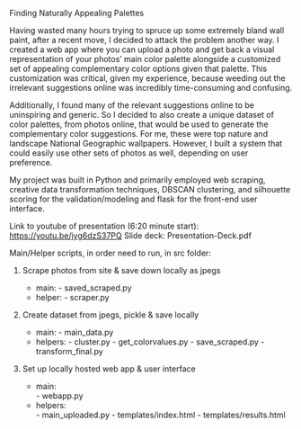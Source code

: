 Finding Naturally Appealing Palettes

Having wasted many hours trying to spruce up some extremely bland wall paint, after a recent move, I decided to attack the problem another way. I created a web app where you can upload a photo and get back a visual representation of your photos’ main color palette alongside a customized set of appealing complementary color options given that palette. This customization was critical, given my experience, because weeding out the irrelevant suggestions online was incredibly time-consuming and confusing.

Additionally, I found many of the relevant suggestions online to be uninspiring and generic. So I decided to also create a unique dataset of color palettes, from photos online, that would be used to generate the complementary color suggestions. For me, these were top nature and landscape National Geographic wallpapers. However, I built a system that could easily use other sets of photos as well, depending on user preference.

My project was built in Python and primarily employed web scraping, creative data transformation techniques, DBSCAN clustering, and silhouette scoring for the validation/modeling and flask for the front-end user interface.


Link to youtube of presentation (6:20 minute start): https://youtu.be/jyg6dzS37PQ
Slide deck: Presentation-Deck.pdf


Main/Helper scripts, in order need to run, in src folder:

1. Scrape photos from site & save down locally as jpegs
    - main:
            - saved_scraped.py
    - helper:
            - scraper.py

2. Create dataset from jpegs, pickle & save locally
    - main:
            - main_data.py
    - helpers:
            - cluster.py
            - get_colorvalues.py
            - save_scraped.py
            - transform_final.py

3. Set up locally hosted web app & user interface
    - main:       
            - webapp.py
    - helpers:    
            - main_uploaded.py
            - templates/index.html
            - templates/results.html
